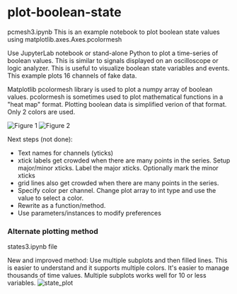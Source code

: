 # plot-boolean-state
pcmesh3.ipynb This is an example notebook to plot boolean state values using matplotlib.axes.Axes.pcolormesh

Use JupyterLab notebook or stand-alone Python to plot a time-series of boolean values. This is similar to signals displayed on an oscilloscope or logic analyzer. This is useful to visualize boolean state variables and events.  This example plots 16 channels of fake data.  

Matplotlib pcolormesh library is used to plot a numpy array of boolean values. pcolormesh is sometimes used to plot mathematical functions in a "heat map" format. Plotting boolean data is simplified verion of that format. Only 2 colors are used.

![Figure 1](https://github.com/user-attachments/assets/8c9db483-4aa7-46b3-9bb4-fb1b872a917d)
![Figure 2](https://github.com/user-attachments/assets/f629c6a6-e093-4808-9714-c459506e44f8)

Next steps (not done):
- Text names for channels (yticks)
- xtick labels get crowded when there are many points in the series. Setup major/minor xticks. Label the major xticks. Optionally mark the minor xticks
- grid lines also get crowded when there are many points in the series.
- Specify color per channel. Change plot array to int type and use the value to select a color.
- Rewrite as a function/method.
- Use parameters/instances to modify preferences

### Alternate plotting method
states3.ipynb file

New and improved method: Use multiple subplots and then filled lines. This is easier to understand and it supports multiple colors. It's easier to manage thousands of time values. Multiple subplots works well for 10 or less variables.
![state_plot](https://github.com/user-attachments/assets/2e5fda84-da06-40e5-a942-482530ad68f9)
